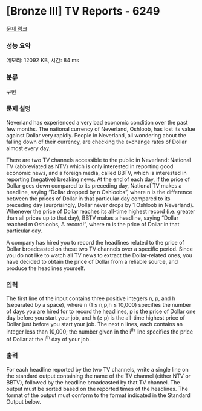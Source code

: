 # [Bronze III] TV Reports - 6249 

[문제 링크](https://www.acmicpc.net/problem/6249) 

### 성능 요약

메모리: 12092 KB, 시간: 84 ms

### 분류

구현

### 문제 설명

<p>Neverland has experienced a very bad economic condition over the past few months. The national currency of Neverland, Oshloob, has lost its value against Dollar very rapidly. People in Neverland, all wondering about the falling down of their currency, are checking the exchange rates of Dollar almost every day.</p>

<p>There are two TV channels accessible to the public in Neverland: National TV (abbreviated as NTV) which is only interested in reporting good economic news, and a foreign media, called BBTV, which is interested in reporting (negative) breaking news. At the end of each day, if the price of Dollar goes down compared to its preceding day, National TV makes a headline, saying “Dollar dropped by n Oshloobs”, where n is the difference between the prices of Dollar in that particular day compared to its preceding day (surprisingly, Dollar never drops by 1 Oshloob in Neverland). Whenever the price of Dollar reaches its all-time highest record (i.e. greater than all prices up to that day), BBTV makes a headline, saying “Dollar reached m Oshloobs, A record!”, where m is the price of Dollar in that particular day.</p>

<p>A company has hired you to record the headlines related to the price of Dollar broadcasted on these two TV channels over a specific period. Since you do not like to watch all TV news to extract the Dollar-related ones, you have decided to obtain the price of Dollar from a reliable source, and produce the headlines yourself.</p>

### 입력 

 <p>The first line of the input contains three positive integers n, p, and h (separated by a space), where n (1 ≤ n,p,h ≤ 10,000) specifies the number of days you are hired for to record the headlines, p is the price of Dollar one day before you start your job, and h (≥ p) is the all-time highest price of Dollar just before you start your job. The next n lines, each contains an integer less than 10,000; the number given in the i<sup>th</sup> line specifies the price of Dollar at the i<sup>th</sup> day of your job.</p>

### 출력 

 <p>For each headline reported by the two TV channels, write a single line on the standard output containing the name of the TV channel (either NTV or BBTV), followed by the headline broadcasted by that TV channel. The output must be sorted based on the reported times of the headlines. The format of the output must conform to the format indicated in the Standard Output below.</p>

